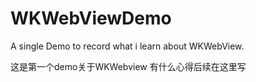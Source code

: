 # WKWebViewDemo
A single Demo to record what i learn about WKWebView.

这是第一个demo关于WKWebview
有什么心得后续在这里写
